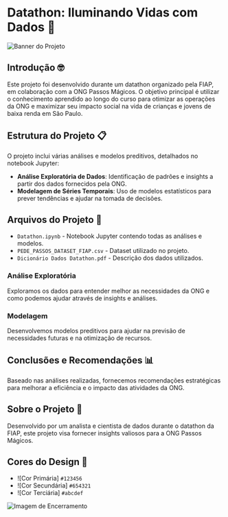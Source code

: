 # Datathon: Iluminando Vidas com Dados 🚀

![Banner do Projeto](https://i.postimg.cc/DzDGqdJj/Passos-Magicos.png)

## Introdução 🤓

Este projeto foi desenvolvido durante um datathon organizado pela FIAP, em colaboração com a ONG Passos Mágicos. O objetivo principal é utilizar o conhecimento aprendido ao longo do curso para otimizar as operações da ONG e maximizar seu impacto social na vida de crianças e jovens de baixa renda em São Paulo.

## Estrutura do Projeto 📋

O projeto inclui várias análises e modelos preditivos, detalhados no notebook Jupyter:

- **Análise Exploratória de Dados**: Identificação de padrões e insights a partir dos dados fornecidos pela ONG.
- **Modelagem de Séries Temporais**: Uso de modelos estatísticos para prever tendências e ajudar na tomada de decisões.

## Arquivos do Projeto 📂

- `Datathon.ipynb` - Notebook Jupyter contendo todas as análises e modelos.
- `PEDE_PASSOS_DATASET_FIAP.csv` - Dataset utilizado no projeto.
- `Dicionário Dados Datathon.pdf` - Descrição dos dados utilizados.

### Análise Exploratória

Exploramos os dados para entender melhor as necessidades da ONG e como podemos ajudar através de insights e análises.

### Modelagem

Desenvolvemos modelos preditivos para ajudar na previsão de necessidades futuras e na otimização de recursos.

## Conclusões e Recomendações 📊

Baseado nas análises realizadas, fornecemos recomendações estratégicas para melhorar a eficiência e o impacto das atividades da ONG.

## Sobre o Projeto 📒

Desenvolvido por um analista e cientista de dados durante o datathon da FIAP, este projeto visa fornecer insights valiosos para a ONG Passos Mágicos.

## Cores do Design 💟

- ![Cor Primária] `#123456`
- ![Cor Secundária] `#654321`
- ![Cor Terciária] `#abcdef`

![Imagem de Encerramento](https://i.postimg.cc/m2F5M8Pq/pos-tech.png)
